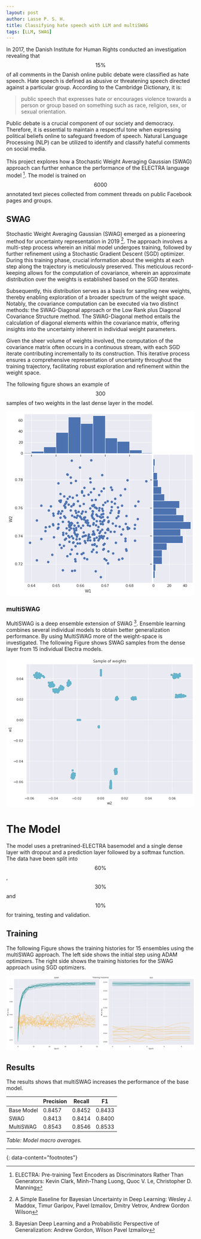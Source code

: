 ```yaml
---
layout: post
author: Lasse P. S. H.
title: Classifying hate speech with LLM and multiSWAG
tags: [LLM, SWAG]
---
```


In 2017, the Danish Institute for Human Rights conducted an investigation revealing that $$15 \%$$ of all comments in the Danish online public debate were classified as hate speech. 
Hate speech is defined as abusive or threatening speech directed against a particular group. 
According to the Cambridge Dictionary, it is:

> public speech that expresses hate or encourages violence towards a person or group based on something such as race, religion, sex, or sexual orientation.

Public debate is a crucial component of our society and democracy. 
Therefore, it is essential to maintain a respectful tone when expressing political beliefs online to safeguard freedom of speech. 
Natural Language Processing (NLP) can be utilized to identify and classify hateful comments on social media.
<br>
<br>
This project explores how a Stochastic Weight Averaging Gaussian (SWAG) approach can further enhance the performance of the ELECTRA language model [^3]. 
The model is trained on $$6000$$ annotated text pieces collected from comment threads on public Facebook pages and groups.


## SWAG
Stochastic Weight Averaging Gaussian (SWAG) emerged as a pioneering method for uncertainty representation in 2019 [^1]. The approach involves a multi-step process wherein an initial model undergoes training, followed by further refinement using a Stochastic Gradient Descent (SGD) optimizer. During this training phase, crucial information about the weights at each step along the trajectory is meticulously preserved. This meticulous record-keeping allows for the computation of covariance, wherein an approximate distribution over the weights is established based on the SGD iterates.

Subsequently, this distribution serves as a basis for sampling new weights, thereby enabling exploration of a broader spectrum of the weight space. Notably, the covariance computation can be executed via two distinct methods: the SWAG-Diagonal approach or the Low Rank plus Diagonal Covariance Structure method. The SWAG-Diagonal method entails the calculation of diagonal elements within the covariance matrix, offering insights into the uncertainty inherent in individual weight parameters.

Given the sheer volume of weights involved, the computation of the covariance matrix often occurs in a continuous stream, with each SGD iterate contributing incrementally to its construction. This iterative process ensures a comprehensive representation of uncertainty throughout the training trajectory, facilitating robust exploration and refinement within the weight space.

The following figure shows an example of $$300$$ samples of two weights in the last dense layer in the model.

![swag](/images/swag/swag.png)

### multiSWAG
MultiSWAG is a deep ensemble extension of SWAG [^2]. 
Ensemble learning combines several individual models to obtain better generalization performance. 
By using MultiSWAG more of the weight-space is investigated. 
The following Figure shows SWAG samples from the dense layer from 15 individual Electra models. 

![multi_swag_samples](/images/swag/samples.png)

# The Model
The model uses a pretranined-ELECTRA basemodel and a single dense layer with dropout and a prediction layer followed by a softmax function.
The data have been split into $$60 \%$$, $$30 \%$$ and $$10 \%$$ for training, testing and validation. 

## Training
The following Figure shows the training histories for 15 ensembles using the multiSWAG approach. 
The left side shows the initial step using ADAM optimizers. 
The right side shows the training histories for the SWAG approach using SGD optimizers.

![multi_swag_samples](/images/swag/train.png)

## Results
The results shows that multiSWAG increases the performance of the base model.

|             | Precision | Recall | F1     |
|-------------|-----------|--------|--------|
| Base Model  | 0.8457    | 0.8452 | 0.8433 |
| SWAG        | 0.8413    | 0.8414 | 0.8400 |
| MultiSWAG   | 0.8543    | 0.8546 | 0.8533 |

*Table: Model macro averages.*


---
{: data-content="footnotes"}
[^1]: A Simple Baseline for Bayesian Uncertainty in Deep Learning: Wesley J. Maddox, Timur Garipov, Pavel Izmailov, Dmitry Vetrov, Andrew Gordon Wilson
[^2]: Bayesian Deep Learning and a Probabilistic Perspective of Generalization: Andrew Gordon, Wilson Pavel Izmailov
[^3]: ELECTRA: Pre-training Text Encoders as Discriminators Rather Than Generators: Kevin Clark, Minh-Thang Luong, Quoc V. Le, Christopher D. Manning